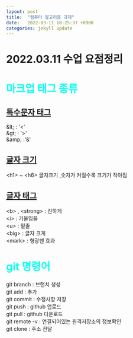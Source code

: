 ```yaml
---
layout: post
title:  "컴퓨터 알고리즘 과제"
date:   2022-03-11 18:25:37 +0900
categories: jekyll update
---
```

# 2022.03.11 수업 요점정리
<h1> <font color="00FFF">마크업 태그 종류 </font> </h1>
 <h2><u> 특수문자 태그 </u></h2>
 &amp;lt; : '<'   <br>
 &amp;gt; : '>'   <br>
 &amp;amp; :'&'   <br>
<h2> <u>글자 크기</u></h2>
&lt;h1&gt; ~ &lt;h6&gt; 글자크기 ,숫자가 커질수록 크기가 작아짐 </br>

<h2><u>글자 태그 </u></h2>
&lt;b&gt; , &lt;strong&gt; : 진하게 <br>
&lt;i&gt; : 기울임꼴 <br>
&lt;u&gt; : 밑줄 <br>
&lt;big&gt; : 글자 크게 <br>
&lt;mark&gt; : 형광펜 효과
 <h1> <font color="00FFF">git 명령어</font> </h1>
git branch : 브랜치 생성<br>
git add :  추가<br>
git commit : 수정사항 저장<br>
git push : github 업로드<br>
git pull : github  다운로드<br>
git remote -v : 연결되어있는 원격저장소의 정보확인<br>
git clone :  주소 전달<br>



